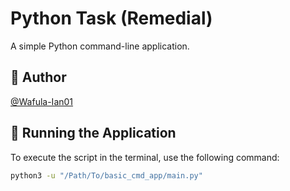 # **Python Task (Remedial)**
A simple Python command-line application.

## 📌 Author  
[@Wafula-Ian01](https://github.com/Wafula-Ian01)  

## 🚀 Running the Application  
To execute the script in the terminal, use the following command:  

```bash
python3 -u "/Path/To/basic_cmd_app/main.py"
